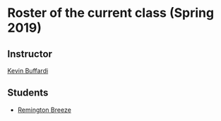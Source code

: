 # Roster of the current class (Spring 2019)

## Instructor

[Kevin Buffardi](https://github.com/kbuffardi)

## Students

* [Remington Breeze](https://github.com/rbreeze) 

